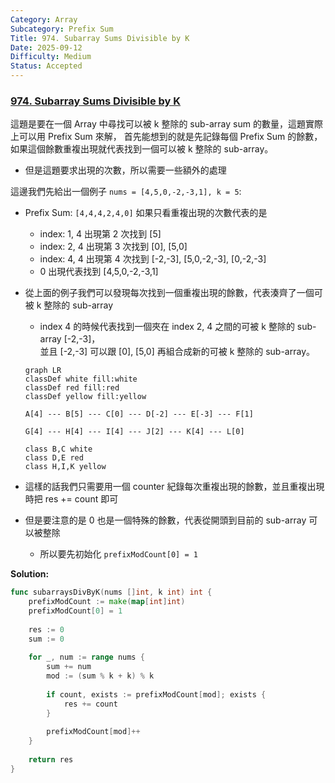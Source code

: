 ```yaml
---
Category: Array
Subcategory: Prefix Sum
Title: 974. Subarray Sums Divisible by K
Date: 2025-09-12
Difficulty: Medium
Status: Accepted
---
```

### [974. Subarray Sums Divisible by K]

這題是要在一個 Array 中尋找可以被 k 整除的 sub-array sum 的數量，這題實際上可以用 Prefix Sum 來解，
首先能想到的就是先記錄每個 Prefix Sum 的餘數，如果這個餘數重複出現就代表找到一個可以被 k 整除的 sub-array。

-   但是這題要求出現的次數，所以需要一些額外的處理

這邊我們先給出一個例子 `nums = [4,5,0,-2,-3,1], k = 5`:
-   Prefix Sum: `[4,4,4,2,4,0]` 如果只看重複出現的次數代表的是
    -   index: 1, 4 出現第 2 次找到 [5]
    -   index: 2, 4 出現第 3 次找到 [0], [5,0]
    -   index: 4, 4 出現第 4 次找到 [-2,-3], [5,0,-2,-3], [0,-2,-3]
    -   0 出現代表找到 [4,5,0,-2,-3,1]
-   從上面的例子我們可以發現每次找到一個重複出現的餘數，代表湊齊了一個可被 k 整除的 sub-array
    -   index 4 的時候代表找到一個夾在 index 2, 4 之間的可被 k 整除的 sub-array [-2,-3]，  
    並且 [-2,-3] 可以跟 [0], [5,0] 再組合成新的可被 k 整除的 sub-array。

    ```mermaid
    graph LR
    classDef white fill:white
    classDef red fill:red
    classDef yellow fill:yellow

    A[4] --- B[5] --- C[0] --- D[-2] --- E[-3] --- F[1]

    G[4] --- H[4] --- I[4] --- J[2] --- K[4] --- L[0]

    class B,C white
    class D,E red
    class H,I,K yellow
    ```
-   這樣的話我們只需要用一個 counter 紀錄每次重複出現的餘數，並且重複出現時把 res += count 即可
-   但是要注意的是 0 也是一個特殊的餘數，代表從開頭到目前的 sub-array 可以被整除
    -   所以要先初始化 `prefixModCount[0] = 1`

**Solution:**
```go
func subarraysDivByK(nums []int, k int) int {
    prefixModCount := make(map[int]int)
    prefixModCount[0] = 1
    
    res := 0
    sum := 0
    
    for _, num := range nums {
        sum += num
        mod := (sum % k + k) % k
        
        if count, exists := prefixModCount[mod]; exists {
            res += count
        }
        
        prefixModCount[mod]++
    }
    
    return res
}
```

[974. Subarray Sums Divisible by K]: https://leetcode.com/problems/subarray-sums-divisible-by-k/